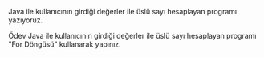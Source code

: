 
Java ile kullanıcının girdiği değerler ile üslü sayı hesaplayan programı yazıyoruz.

Ödev
Java ile kullanıcının girdiği değerler ile üslü sayı hesaplayan programı "For Döngüsü" kullanarak yapınız.